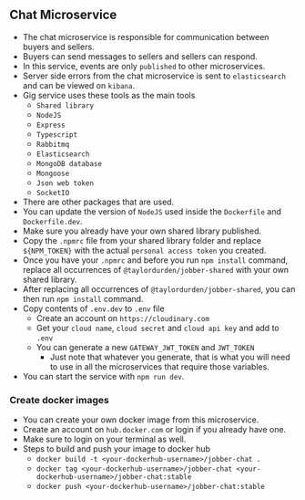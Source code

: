 ## Chat Microservice
* The chat microservice is responsible for communication between buyers and sellers.
* Buyers can send messages to sellers and sellers can respond.
* In this service, events are only `published` to other microservices.
* Server side errors from the chat microservice is sent to `elasticsearch` and can be viewed on `kibana`.
* Gig service uses these tools as the main tools
  * `Shared library`
  * `NodeJS`
  * `Express`
  * `Typescript`
  * `Rabbitmq`
  * `Elasticsearch`
  * `MongoDB database`
  * `Mongoose`
  * `Json web token`
  * `SocketIO`
* There are other packages that are used.
* You can update the version of `NodeJS` used inside the `Dockerfile` and `Dockerfile.dev`.
* Make sure you already have your own shared library published.
* Copy the `.npmrc` file from your shared library folder and replace `${NPM_TOKEN}` with the actual `personal access token` you created.
* Once you have your `.npmrc` and before you run `npm install` command, replace all occurrences of `@taylordurden/jobber-shared` with your own shared library.
* After replacing all occurrences of `@taylordurden/jobber-shared`, you can then run `npm install` command.
* Copy contents of `.env.dev` to `.env` file
  * Create an account on `https://cloudinary.com`
  * Get your `cloud name`, `cloud secret` and `cloud api key` and add to `.env`
  * You can generate a new `GATEWAY_JWT_TOKEN` and `JWT_TOKEN`
    * Just note that whatever you generate, that is what you will need to use in all the microservices that require those variables.
* You can start the service with `npm run dev`.

### Create docker images
* You can create your own docker image from this microservice.
* Create an account on `hub.docker.com` or login if you already have one.
* Make sure to login on your terminal as well.
* Steps to build and push your image to docker hub
  * `docker build -t <your-dockerhub-username>/jobber-chat .`
  * `docker tag <your-dockerhub-username>/jobber-chat <your-dockerhub-username>/jobber-chat:stable`
  * `docker push <your-dockerhub-username>/jobber-chat:stable`
